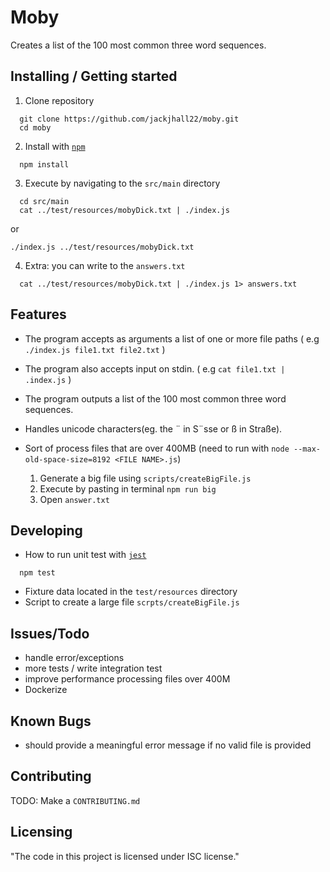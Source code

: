 # Moby 

Creates a list of the 100 most common three word sequences.

## Installing / Getting started

1. Clone repository
  ```shell
    git clone https://github.com/jackjhall22/moby.git
    cd moby
  ```
2. Install with [`npm`](https://www.npmjs.com/)
  ```shell
    npm install
  ```
3. Execute by navigating to the `src/main` directory
  ```shell
    cd src/main 
    cat ../test/resources/mobyDick.txt | ./index.js
  ```
or
  ```shell
  ./index.js ../test/resources/mobyDick.txt
  ```
4. Extra: you can write to the `answers.txt`
  ```shell
    cat ../test/resources/mobyDick.txt | ./index.js 1> answers.txt
  ```

## Features

* The program accepts as arguments a list of one or more file paths ( e.g `./index.js file1.txt file2.txt` )
* The program also accepts input on stdin. ( e.g `cat file1.txt | .index.js` )
* The program outputs a list of the 100 most common three word sequences.
* Handles unicode characters(eg. the ¨ in S¨sse or ß in Straße).
* Sort of process files that are over 400MB (need to run with `node --max-old-space-size=8192 <FILE NAME>.js`)


  1. Generate a big file using `scripts/createBigFile.js`
  2. Execute by pasting in terminal `npm run big`
  3. Open `answer.txt`

## Developing
 * How to run unit test with [`jest`](https://jestjs.io/docs/getting-started)
  ```shell
    npm test
  ```
  * Fixture data located in the `test/resources` directory
  * Script to create a large file `scrpts/createBigFile.js`

## Issues/Todo
  * handle error/exceptions
  * more tests / write integration test
  * improve performance processing files over 400M
  * Dockerize

## Known Bugs
  * should provide a meaningful error message if no valid file is provided

## Contributing

  TODO: Make a `CONTRIBUTING.md` 

## Licensing

"The code in this project is licensed under ISC license."
